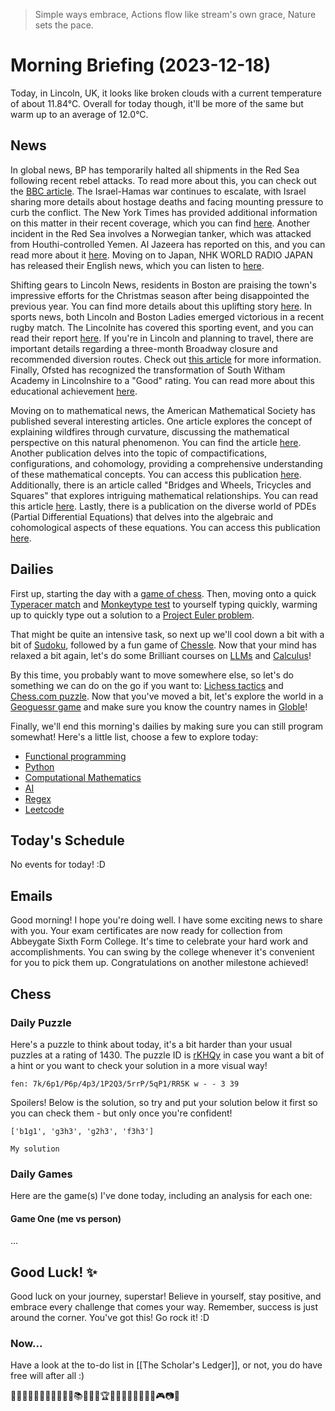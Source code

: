 > Simple ways embrace,
> Actions flow like stream's own grace,
> Nature sets the pace.

# Morning Briefing (2023-12-18)

Today, in Lincoln, UK, it looks like broken clouds with a current temperature of about 11.84°C. Overall for today though, it'll be more of the same but warm up to an average of 12.0°C.

## News

In global news, BP has temporarily halted all shipments in the Red Sea following recent rebel attacks. To read more about this, you can check out the [BBC article](https://www.bbc.co.uk/news/business-67748605?at_medium=RSS&at_campaign=KARANGA). The Israel-Hamas war continues to escalate, with Israel sharing more details about hostage deaths and facing mounting pressure to curb the conflict. The New York Times has provided additional information on this matter in their recent coverage, which you can find [here](https://www.nytimes.com/live/2023/12/18/world/israel-hamas-war-gaza-news). Another incident in the Red Sea involves a Norwegian tanker, which was attacked from Houthi-controlled Yemen. Al Jazeera has reported on this, and you can read more about it [here](https://www.aljazeera.com/news/2023/12/18/oil-tanker-m-v-swan-atlantic-hit-by-houthi-projectile-in-the-red?traffic_source=rss). Moving on to Japan, NHK WORLD RADIO JAPAN has released their English news, which you can listen to [here](https://www3.nhk.or.jp/nhkworld/upld/medias/en/radio/news/20231218183000_english_1.mp3).

Shifting gears to Lincoln News, residents in Boston are praising the town's impressive efforts for the Christmas season after being disappointed the previous year. You can find more details about this uplifting story [here](https://www.lincolnshirelive.co.uk/news/local-news/boston-residents-praise-towns-absolutely-8982311). In sports news, both Lincoln and Boston Ladies emerged victorious in a recent rugby match. The Lincolnite has covered this sporting event, and you can read their report [here](https://thelincolnite.co.uk/2023/12/rugby-report-lincoln-and-boston-ladies-both-emerge-victorious/). If you're in Lincoln and planning to travel, there are important details regarding a three-month Broadway closure and recommended diversion routes. Check out [this article](https://www.lincolnshirelive.co.uk/news/local-news/lincoln-diversion-route-details-ahead-8982204) for more information. Finally, Ofsted has recognized the transformation of South Witham Academy in Lincolnshire to a "Good" rating. You can read more about this educational achievement [here](https://thelincolnite.co.uk/2023/12/south-witham-academys-transformation-to-good-recognised-by-ofsted/).

Moving on to mathematical news, the American Mathematical Society has published several interesting articles. One article explores the concept of explaining wildfires through curvature, discussing the mathematical perspective on this natural phenomenon. You can find the article [here](https://www.ams.org/publicoutreach/mathmoments/mm168-explaining-wildfires). Another publication delves into the topic of compactifications, configurations, and cohomology, providing a comprehensive understanding of these mathematical concepts. You can access this publication [here](https://www.ams.org/conm/790/). Additionally, there is an article called "Bridges and Wheels, Tricycles and Squares" that explores intriguing mathematical relationships. You can read this article [here](https://www.ams.org/publicoutreach/mathmoments/mm167-bridges-wheels-tricycles-squares). Lastly, there is a publication on the diverse world of PDEs (Partial Differential Equations) that delves into the algebraic and cohomological aspects of these equations. You can access this publication [here](https://www.ams.org/conm/789/).

## Dailies

First up, starting the day with a [game of chess](https://www.chess.com/play/online). Then, moving onto a quick [Typeracer match](https://play.typeracer.com) and [Monkeytype test](https://monkeytype.com) to yourself typing quickly, warming up to quickly type out a solution to a [Project Euler problem](https://projecteuler.net/archives).

That might be quite an intensive task, so next up we'll cool down a bit with a bit of [Sudoku](https://www.dailysudoku.com/sudoku/play.shtml?today=1), followed by a fun game of [Chessle](https://jackli.gg/chessle/). Now that your mind has relaxed a bit again, let's do some Brilliant courses on [LLMs](https://brilliant.org/courses/how-llms-work/?) and [Calculus](https://brilliant.org/courses/multivariable-calculus/)!

By this time, you probably want to move somewhere else, so let's do something we can do on the go if you want to: [Lichess tactics](https://lichess.org/study/topic/Tactics/hot) and [Chess.com puzzle](https://www.chess.com/puzzles). Now that you've moved a bit, let's explore the world in a [Geoguessr game](https://www.geoguessr.com) and make sure you know the country names in [Globle](https://globle-game.com)!

Finally, we'll end this morning's dailies by making sure you can still program somewhat! Here's a little list, choose a few to explore today:

- [Functional programming](https://www.hackerrank.com/domains/fp)
- [Python](https://www.hackerrank.com/domains/python)
- [Computational Mathematics](https://www.hackerrank.com/domains/mathematics)
- [AI](https://www.hackerrank.com/domains/ai)
- [Regex](https://www.hackerrank.com/domains/regex)
- [Leetcode](https://leetcode.com/problemset/)

## Today's Schedule

No events for today! :D

## Emails

Good morning! I hope you're doing well. I have some exciting news to share with you. Your exam certificates are now ready for collection from Abbeygate Sixth Form College. It's time to celebrate your hard work and accomplishments. You can swing by the college whenever it's convenient for you to pick them up. Congratulations on another milestone achieved!

## Chess

### Daily Puzzle

Here's a puzzle to think about today, it's a bit harder than your usual puzzles at a rating of 1430. The puzzle ID is [rKHQy](https://lichess.org/training/rKHQy) in case you want a bit of a hint or you want to check your solution in a more visual way!

```chessboard
fen: 7k/6p1/P6p/4p3/1P2Q3/5rrP/5qP1/RR5K w - - 3 39
```

Spoilers! Below is the solution, so try and put your solution below it first so you can check them - but only once you're confident!

```spoiler-block
['b1g1', 'g3h3', 'g2h3', 'f3h3']
```

```
My solution
```

### Daily Games

Here are the game(s) I've done today, including an analysis for each one:

#### Game One (me vs person)

...

## Good Luck! ✨

Good luck on your journey, superstar! Believe in yourself, stay positive, and embrace every challenge that comes your way. Remember, success is just around the corner. You've got this! Go rock it! :D

### Now...
Have a look at the to-do list in [[The Scholar's Ledger]], or not, you do have free will after all :)

🌟🌈🍕🎉🐢🌺🚀🌞🐳🎈🍦📚🌼🐶🌸🏆🍔🎵🐼🎁🌙🌊🍭🍩🎮📷🔥